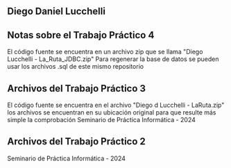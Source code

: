 ## Diego Daniel Lucchelli
## Notas sobre el Trabajo Práctico 4
El código fuente se encuentra en un archivo zip que se llama "Diego Lucchelli - La_Ruta_JDBC.zip"
Para regenerar la base de datos se pueden usar los archivos .sql de este mismo repositorio
## Archivos del Trabajo Práctico 3
El código fuente se encuentra en el archivo "Diego d Lucchelli - LaRuta.zip"
los archivos se encuentran en su ubicación original para que resulte más simple la comprobación
Seminario de Práctica Informática - 2024
## Archivos del Trabajo Práctico 2  
Seminario de Práctica Informática - 2024
